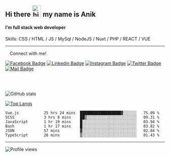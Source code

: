 ## Hi there <img src="https://user-images.githubusercontent.com/1303154/88677602-1635ba80-d120-11ea-84d8-d263ba5fc3c0.gif" width="28px" height="36" alt="hi"> my name is Anik

#### I’m full stack web developer

Skills:  CSS / HTML / JS / MySql / NodeJS / Nuxt / PHP / REACT / VUE


---

&emsp;Connect with me!

<a href="https://www.facebook.com/anik.aritro" target="_blank">![Facebook Badge](https://img.shields.io/badge/Facebook-1877F2?style=for-the-badge&logo=facebook&logoColor=white)</a> [![Linkedin Badge](https://img.shields.io/badge/LinkedIn-0077B5?style=for-the-badge&logo=linkedin&logoColor=white)](https://www.linkedin.com/in/anik-hossain540323/) [![Instagram Badge](https://img.shields.io/badge/Instagram-E4405F?style=for-the-badge&logo=instagram&logoColor=white)](https://www.instagram.com/aritro.anik) [![Twitter Badge](https://img.shields.io/badge/Twitter-1DA1F2?style=for-the-badge&logo=twitter&logoColor=white)](https://twitter.com/AritroAnik) [![Mail Badge](https://img.shields.io/badge/Gmail-D14836?style=for-the-badge&logo=gmail&logoColor=white)](mailto:anikhossain9120@gmail.com)

</br>
</br>


![GitHub stats](https://github-readme-stats.vercel.app/api?username=anik-hossain&show_icons=true&theme=monokai)

[![Top Langs](https://github-readme-stats.vercel.app/api/top-langs/?username=anik-hossain&layout=compact&theme=monokai)](https://github.com/anik-hossain)

<!--START_SECTION:waka-->

```text
Vue.js           25 hrs 24 mins  ██████████████████▓░░░░░░   75.09 %
SCSS             3 hrs 8 mins    ██▒░░░░░░░░░░░░░░░░░░░░░░   09.31 %
JavaScript       1 hr 19 mins    █░░░░░░░░░░░░░░░░░░░░░░░░   03.94 %
Bash             1 hr 17 mins    █░░░░░░░░░░░░░░░░░░░░░░░░   03.82 %
JSON             57 mins         ▓░░░░░░░░░░░░░░░░░░░░░░░░   02.84 %
TypeScript       28 mins         ▒░░░░░░░░░░░░░░░░░░░░░░░░   01.43 %
```

<!--END_SECTION:waka-->
---

![Profile views](https://gpvc.arturio.dev/anik-hossain)  
